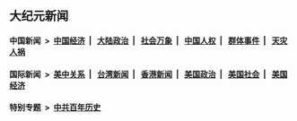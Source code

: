 ## 大纪元新闻

#### 中国新闻 &nbsp;>&nbsp; [中国经济](indexes/ncid283/README.md?08180045) &nbsp;| &nbsp; [大陆政治](indexes/ncid277/README.md?08180045) &nbsp;| &nbsp; [社会万象](indexes/ncid282/README.md?08180045) &nbsp;| &nbsp; [中国人权](indexes/ncid278/README.md?08180045) &nbsp;| &nbsp; [群体事件](indexes/ncid279/README.md?08180045) &nbsp;| &nbsp; [天灾人祸](indexes/ncid280/README.md?08180045)

#### 国际新闻 &nbsp;>&nbsp; [美中关系](indexes/nf1412576/README.md?08180045) &nbsp;| &nbsp; [台湾新闻](indexes/ncid1349361/README.md?08180045) &nbsp;| &nbsp; [香港新闻](indexes/ncid1349362/README.md?08180045) &nbsp;| &nbsp; [美国政治](indexes/ncid1078159/README.md?08180045) &nbsp;| &nbsp; [美国社会](indexes/ncid1078160/README.md?08180045) &nbsp;| &nbsp; [美国经济](indexes/ncid1078158/README.md?08180045)

#### 特别专题 &nbsp;>&nbsp; [中共百年历史](https://github.com/easy2view/epoch-special/blob/master/README.md?08180045)  
